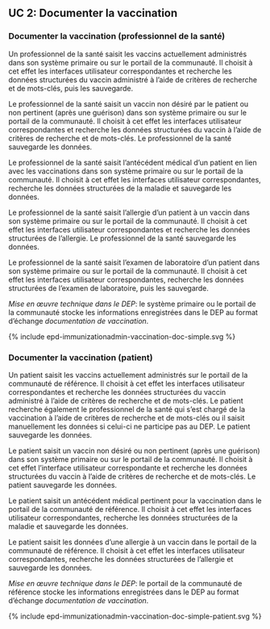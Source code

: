 ## UC 2: Documenter la vaccination

### Documenter la vaccination (professionnel de la santé)

Un professionnel de la santé saisit les vaccins actuellement administrés dans son système primaire ou sur le portail de la communauté. Il choisit à cet effet les interfaces utilisateur correspondantes et recherche les données structurées du vaccin administré à l’aide de critères de recherche et de mots-clés, puis les sauvegarde. 

Le professionnel de la santé saisit un vaccin non désiré par le patient ou non pertinent (après une guérison) dans son système primaire ou sur le portail de la communauté. Il choisit à cet effet les interfaces utilisateur correspondantes et recherche les données structurées du vaccin à l’aide de critères de recherche et de mots-clés. Le professionnel de la santé sauvegarde les données.

Le professionnel de la santé saisit l’antécédent médical d’un patient en lien avec les vaccinations dans son système primaire ou sur le portail de la communauté. Il choisit à cet effet les interfaces utilisateur correspondantes, recherche les données structurées de la maladie et sauvegarde les données.

Le professionnel de la santé saisit l’allergie d’un patient à un vaccin dans son système primaire ou sur le portail de la communauté. Il choisit à cet effet les interfaces utilisateur correspondantes et recherche les données structurées de l’allergie. Le professionnel de la santé sauvegarde les données.

Le professionnel de la santé saisit l’examen de laboratoire d’un patient dans son système primaire ou sur le portail de la communauté. Il choisit à cet effet les interfaces utilisateur correspondantes, recherche les données structurées de l’examen de laboratoire, puis les sauvegarde.


*Mise en œuvre technique dans le DEP*: le système primaire ou le portail de la communauté stocke les informations enregistrées dans le DEP au format d’échange *documentation de vaccination*.


<div>{% include epd-immunizationadmin-vaccination-doc-simple.svg %}</div>


### Documenter la vaccination (patient)

Un patient saisit les vaccins actuellement administrés sur le portail de la communauté de référence. Il choisit à cet effet les interfaces utilisateur correspondantes et recherche les données structurées du vaccin administré à l’aide de critères de recherche et de mots-clés. Le patient recherche également le professionnel de la santé qui s’est chargé de la vaccination à l’aide de critères de recherche et de mots-clés ou il saisit manuellement les données si celui-ci ne participe pas au DEP. Le patient sauvegarde les données. 

Le patient saisit un vaccin non désiré ou non pertinent (après une guérison) dans son système primaire ou sur le portail de la communauté. Il choisit à cet effet l’interface utilisateur correspondante et recherche les données structurées du vaccin à l’aide de critères de recherche et de mots-clés. Le patient sauvegarde les données.

Le patient saisit un antécédent médical pertinent pour la vaccination dans le portail de la communauté de référence. Il choisit à cet effet les interfaces utilisateur correspondantes, recherche les données structurées de la maladie et sauvegarde les données.

Le patient saisit les données d’une allergie à un vaccin dans le portail de la communauté de référence. Il choisit à cet effet les interfaces utilisateur correspondantes, recherche les données structurées de l’allergie et sauvegarde les données.

*Mise en œuvre technique dans le DEP*: le portail de la communauté de référence stocke les informations enregistrées dans le DEP au format d’échange *documentation de vaccination*.

<div>{% include epd-immunizationadmin-vaccination-doc-simple-patient.svg %}</div>

